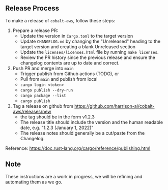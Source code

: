 ## Release Process

To make a release of `cobalt-aws`, follow these steps:

1. Prepare a release PR:
   -  Update the version in `Cargo.toml` to the target version
   -  Update `CHANGELOG.md` by changing the "Unreleased" heading to the target version and creating a blank Unreleased section
   -  Update the `licenses/licenses.html` file by running `make licenses`.
   -  Review the PR history since the previous release and ensure the changelog contents are up to date and correct.
3. Push PR and merge into `main`
   - Trigger publish from Github actions (TODO), or
   - Pull from `main` and publish from local
   - `cargo login <token>`
   - `cargo publish --dry-run`
   - `cargo package --list`
   - `cargo publish`
5. Tag a release on github from https://github.com/harrison-ai/cobalt-aws/releases/new
   - the tag should be in the form v1.2.3
   - The release title should include the version and the human readable date, e.g. "1.2.3 (January 1, 2022)"
   - The release notes should generally be a cut/paste from the Changelog.

Reference: https://doc.rust-lang.org/cargo/reference/publishing.html

## Note

These instructions are a work in progress, we will be refining and automating them as we go.
